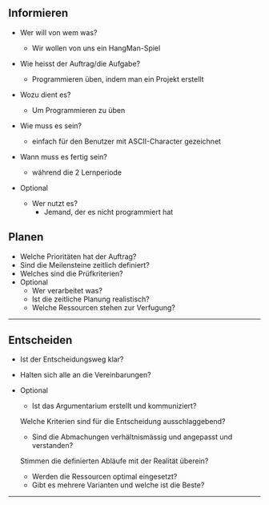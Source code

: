 ## Informieren
- Wer will von wem was?
  
  - Wir wollen von uns ein HangMan-Spiel

- Wie heisst der Auftrag/die Aufgabe?
  
  - Programmieren üben, indem man ein Projekt erstellt

- Wozu dient es?
  - Um Programmieren zu üben

- Wie muss es sein?
  - einfach für den Benutzer
    mit ASCII-Character gezeichnet

- Wann muss es fertig sein?
  - während die 2 Lernperiode

- Optional
  - Wer nutzt es?
    - Jemand, der es nicht programmiert hat
   

## Planen

- Welche Prioritäten hat der Auftrag?
- Sind die Meilensteine zeitlich definiert?
- Welches sind die Prüfkriterien?
- Optional
  - Wer verarbeitet was?
  - Ist die zeitliche Planung realistisch?
  - Welche Ressourcen stehen zur Verfugung?

---

## Entscheiden

- Ist der Entscheidungsweg klar?

- Halten sich alle an die Vereinbarungen?

- Optional
  
  - Ist das Argumentarium erstellt und kommuniziert?
  
  Welche Kriterien sind für die Entscheidung ausschlaggebend?
  
  - Sind die Abmachungen verhältnismässig und angepasst und verstanden?
  
  Stimmen die definierten Abläufe mit der Realität überein?
  
  - Werden die Ressourcen optimal eingesetzt?
  - Gibt es mehrere Varianten und welche ist die Beste?

---
